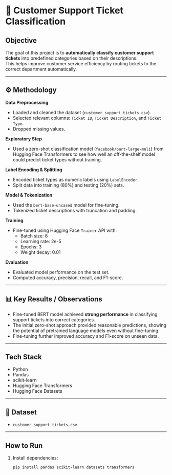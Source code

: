 # 📝 Customer Support Ticket Classification

##  Objective
The goal of this project is to **automatically classify customer support tickets** into predefined categories based on their descriptions.  
This helps improve customer service efficiency by routing tickets to the correct department automatically.

---

## ⚙️ Methodology 

 **Data Preprocessing**
- Loaded and cleaned the dataset (`customer_support_tickets.csv`).
- Selected relevant columns: `Ticket ID`, `Ticket Description`, and `Ticket Type`.
- Dropped missing values.

 **Exploratory Step**
- Used a zero-shot classification model (`facebook/bart-large-mnli`) from Hugging Face Transformers to see how well an off-the-shelf model could predict ticket types without training.

 **Label Encoding & Splitting**
- Encoded ticket types as numeric labels using `LabelEncoder`.
- Split data into training (80%) and testing (20%) sets.

 **Model & Tokenization**
- Used the `bert-base-uncased` model for fine-tuning.
- Tokenized ticket descriptions with truncation and padding.

 **Training**
- Fine-tuned using Hugging Face `Trainer` API with:
  - Batch size: 8
  - Learning rate: 2e-5
  - Epochs: 3
  - Weight decay: 0.01

 **Evaluation**
- Evaluated model performance on the test set.
- Computed accuracy, precision, recall, and F1-score.

---

## 📊 Key Results / Observations
- Fine-tuned BERT model achieved **strong performance** in classifying support tickets into correct categories.
- The initial zero-shot approach provided reasonable predictions, showing the potential of pretrained language models even without fine-tuning.
- Fine-tuning further improved accuracy and F1-score on unseen data.

---

##  Tech Stack
- Python
- Pandas
- scikit-learn
- Hugging Face Transformers
- Hugging Face Datasets

---

## 📁 Dataset
- `customer_support_tickets.csv`

---

##  How to Run
1. Install dependencies:
   ```bash
   pip install pandas scikit-learn datasets transformers

